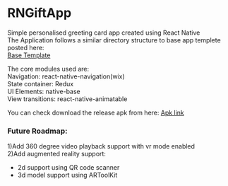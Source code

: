 # RNGiftApp  
Simple personalised greeting card app created using React Native  
The Application follows a similar directory structure to base app templete posted here:  
[Base Template](https://github.com/smhatre59/RNWixNavigationReduxStarter)

The core modules used are:  
Navigation: react-native-navigation(wix)  
State container: Redux  
UI Elements: native-base  
View transitions: react-native-animatable  

You can check download the release apk from here:
[Apk link](https://drive.google.com/open?id=0Bzp58qYMr0hmNEkyVXVVQ3BYcEU)

### Future Roadmap:  
1)Add 360 degree video playback support with vr mode enabled  
2)Add augmented reality support:  
  * 2d support using QR code scanner  
  * 3d model support using ARToolKit  
